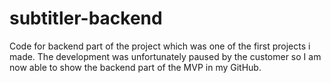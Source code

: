# subtitler-backend
Code for backend part of the project which was one of the first projects i made. The development was unfortunately paused by the customer so I am now able to show the backend part of the MVP in my GitHub.

